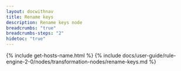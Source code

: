 ```yaml
---
layout: docwithnav
title: Rename keys
description: Rename keys node
breadcrumbs: "true"
breadcrumbs-steps: "2"
hidetoc: "true"
---
```


{% include get-hosts-name.html %}
{% include docs/user-guide/rule-engine-2-0/nodes/transformation-nodes/rename-keys.md %}
